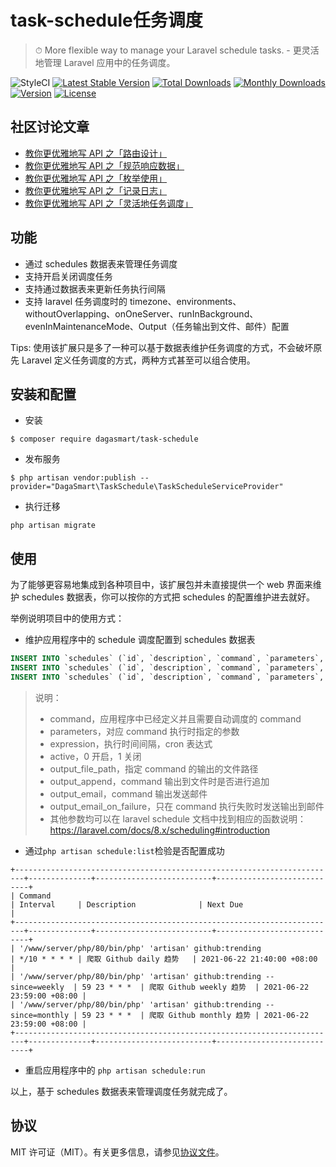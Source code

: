 # task-schedule任务调度

> ⏱ More flexible way to manage your Laravel schedule tasks. - 更灵活地管理 Laravel 应用中的任务调度。

![StyleCI](https://github.styleci.io/repos/377056763/shield?style=flat&branch=main)
[![Latest Stable Version](http://poser.pugx.org/dagasmart/task-schedule/v)](https://packagist.org/packages/dagasmart/task-schedule)
[![Total Downloads](http://poser.pugx.org/dagasmart/task-schedule/downloads)](https://packagist.org/packages/dagasmart/task-schedule)
[![Monthly Downloads](http://poser.pugx.org/dagasmart/task-schedule/d/monthly)](https://packagist.org/packages/dagasmart/task-schedule)
[![Version](http://poser.pugx.org/dagasmart/task-schedule/version)](https://packagist.org/packages/dagasmart/task-schedule)
[![License](http://poser.pugx.org/dagasmart/task-schedule/license)](https://packagist.org/packages/dagasmart/task-schedule)

## 社区讨论文章

- [教你更优雅地写 API 之「路由设计」](https://learnku.com/articles/45526)
- [教你更优雅地写 API 之「规范响应数据」](https://learnku.com/articles/52784)
- [教你更优雅地写 API 之「枚举使用」](https://learnku.com/articles/53015)
- [教你更优雅地写 API 之「记录日志」](https://learnku.com/articles/53669)
- [教你更优雅地写 API 之「灵活地任务调度」](https://learnku.com/articles/58403)

## 功能

- 通过 schedules 数据表来管理任务调度
- 支持开启关闭调度任务
- 支持通过数据表来更新任务执行间隔
- 支持 laravel 任务调度时的 timezone、environments、withoutOverlapping、onOneServer、runInBackground、evenInMaintenanceMode、Output（任务输出到文件、邮件）配置

Tips: 使用该扩展只是多了一种可以基于数据表维护任务调度的方式，不会破坏原先 Laravel 定义任务调度的方式，两种方式甚至可以组合使用。

## 安装和配置

- 安装

```shell
$ composer require dagasmart/task-schedule
```

- 发布服务

```shell
$ php artisan vendor:publish --provider="DagaSmart\TaskSchedule\TaskScheduleServiceProvider"
```

- 执行迁移

```shell
php artisan migrate
```

## 使用

为了能够更容易地集成到各种项目中，该扩展包并未直接提供一个 web 界面来维护 schedules 数据表，你可以按你的方式把 schedules 的配置维护进去就好。

举例说明项目中的使用方式：

- 维护应用程序中的 schedule 调度配置到 schedules 数据表

```sql
INSERT INTO `schedules` (`id`, `description`, `command`, `parameters`, `expression`, `active`, `timezone`, `environments`, `without_overlapping`, `on_one_server`, `in_background`, `in_maintenance_mode`, `output_file_path`, `output_append`, `output_email`, `output_email_on_failure`, `created_at`, `updated_at`) VALUES (1, '爬取 Github daily 趋势', 'github:trending', NULL, '*/10 * * * *', 1, 'Asia/Shanghai', NULL, 0, 0, 1, 1, 'github_trending.log', 1, NULL, 0, NULL, NULL);
INSERT INTO `schedules` (`id`, `description`, `command`, `parameters`, `expression`, `active`, `timezone`, `environments`, `without_overlapping`, `on_one_server`, `in_background`, `in_maintenance_mode`, `output_file_path`, `output_append`, `output_email`, `output_email_on_failure`, `created_at`, `updated_at`) VALUES (2, '爬取 Github weekly 趋势', 'github:trending', '--since=weekly', '59 23 * * *', 1, 'Asia/Shanghai', NULL, 0, 0, 1, 1, 'github_trending.log', 1, NULL, 0, NULL, NULL);
INSERT INTO `schedules` (`id`, `description`, `command`, `parameters`, `expression`, `active`, `timezone`, `environments`, `without_overlapping`, `on_one_server`, `in_background`, `in_maintenance_mode`, `output_file_path`, `output_append`, `output_email`, `output_email_on_failure`, `created_at`, `updated_at`) VALUES (3, '爬取 Github monthly 趋势', 'github:trending', '--since=monthly', '59 23 * * *', 1, 'Asia/Shanghai', NULL, 0, 0, 1, 1, 'github_trending.log', 1, NULL, 0, NULL, NULL);
```

> 说明：
> - command，应用程序中已经定义并且需要自动调度的 command
> - parameters，对应 command 执行时指定的参数
> - expression，执行时间间隔，cron 表达式
> - active，0 开启，1 关闭
> - output_file_path，指定 command 的输出的文件路径
> - output_append，command 输出到文件时是否进行追加
> - output_email，command 输出发送邮件
> - output_email_on_failure，只在 command 执行失败时发送输出到邮件
> - 其他参数均可以在 laravel schedule 文档中找到相应的函数说明：https://laravel.com/docs/8.x/scheduling#introduction

- 通过`php artisan schedule:list`检验是否配置成功

```shell
+------------------------------------------------------------------------+--------------+--------------------------+----------------------------+
| Command                                                                | Interval     | Description              | Next Due                   |
+------------------------------------------------------------------------+--------------+--------------------------+----------------------------+
| '/www/server/php/80/bin/php' 'artisan' github:trending                 | */10 * * * * | 爬取 Github daily 趋势   | 2021-06-22 21:40:00 +08:00 |
| '/www/server/php/80/bin/php' 'artisan' github:trending --since=weekly  | 59 23 * * *  | 爬取 Github weekly 趋势  | 2021-06-22 23:59:00 +08:00 |
| '/www/server/php/80/bin/php' 'artisan' github:trending --since=monthly | 59 23 * * *  | 爬取 Github monthly 趋势 | 2021-06-22 23:59:00 +08:00 |
+------------------------------------------------------------------------+--------------+--------------------------+----------------------------+
```

- 重启应用程序中的 `php artisan schedule:run`

以上，基于 schedules 数据表来管理调度任务就完成了。

## 协议

MIT 许可证（MIT）。有关更多信息，请参见[协议文件](LICENSE)。